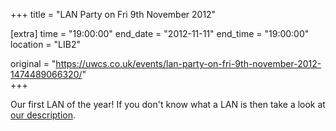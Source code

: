 +++
title = "LAN Party on Fri 9th November 2012"

[extra]
time = "19:00:00"
end_date = "2012-11-11"
end_time = "19:00:00"
location = "LIB2"

original = "https://uwcs.co.uk/events/lan-party-on-fri-9th-november-2012-1474489066320/"    
+++

Our first LAN of the year\! If you don't know what a LAN is then take a look at [our description](http://uwcs.co.uk/cms/about/gaming/lans/).


